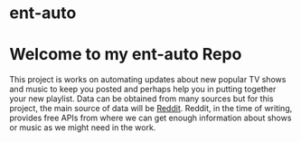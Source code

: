 # ent-auto
# Welcome to my ent-auto Repo

This project is works on automating updates about new popular TV shows and music to keep you posted and perhaps help you in putting together your new playlist. Data 
can be obtained from many sources but for this project, the main source of data will be <a href="https://www.reddit.com/">Reddit</a>. Reddit, in the time of writing, provides free APIs from where we can get 
enough information about shows or music as we might need in the work.
